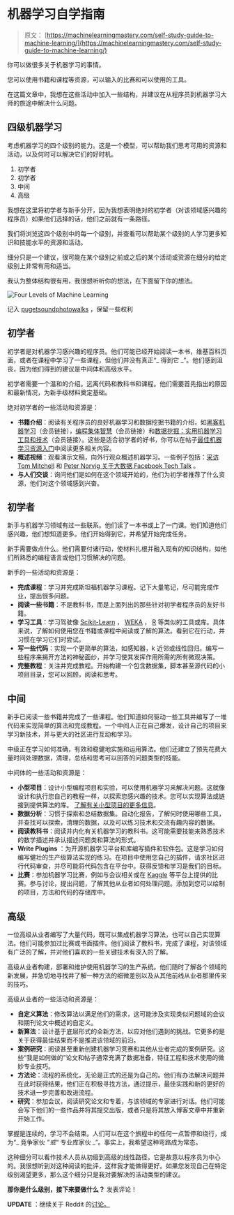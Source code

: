 # 机器学习自学指南

> 原文： [https://machinelearningmastery.com/self-study-guide-to-machine-learning/](https://machinelearningmastery.com/self-study-guide-to-machine-learning/)

你可以做很多关于机器学习的事情。

您可以使用书籍和课程等资源，可以输入的比赛和可以使用的工具。

在这篇文章中，我想在这些活动中加入一些结构，并建议在从程序员到机器学习大师的旅途中解决什么问题。

## 四级机器学习

考虑机器学习的四个级别的能力。这是一个模型，可以帮助我们思考可用的资源和活动，以及何时可以解决它们的好时机。

1.  初学者
2.  初学者
3.  中间
4.  高级

我想在这里将初学者与新手分开，因为我想表明绝对的初学者（对该领域感兴趣的程序员）如果他们选择的话，他们之前就有一条路径。

我们将浏览这四个级别中的每一个级别，并查看可以帮助某个级别的人学习更多知识和技能水平的资源和活动。

细分只是一个建议，很可能在某个级别之前或之后的某个活动或资源在细分的给定级别上非常有用和适当。

我认为整体结构很有用，我很想听听你的想法，在下面留下你的想法。

![Four Levels of Machine Learning](img/44af070e203ceec0ee6b44bcbdf1f295.jpg)

记入 [pugetsoundphotowalks](http://www.flickr.com/photos/25636851@N03/3406567851/sizes/z/in/photostream/) ，保留一些权利

## 初学者

初学者是对机器学习感兴趣的程序员。他们可能已经开始阅读一本书，维基百科页面，或者在课程中学习了一些课程，但他们并没有真正“_ 得到它 _”。他们感到沮丧，因为他们得到的建议是中间体和高级水平。

初学者需要一个温和的介绍。远离代码和教科书和课程。他们需要首先指出的原因和最新情况，为新手级材料奠定基础。

绝对初学者的一些活动和资源是：

*   **书籍介绍**：阅读有关程序员的良好机器学习和数据挖掘书籍的介绍，如[黑客机器学习](http://www.amazon.com/dp/1449303714?tag=inspiredalgor-20)（会员链接），[编程集体智慧](http://www.amazon.com/dp/0596529325?tag=inspiredalgor-20)（会员链接）和[数据挖掘：实用机器学习工具和技术](http://www.amazon.com/dp/0123748569?tag=inspiredalgor-20)（会员链接）。这些是适合初学者的好书，你可以在帖子[最佳机器学习资源入门](http://machinelearningmastery.com/best-machine-learning-resources-for-getting-started/ "Best Machine Learning Resources for Getting Started")中阅读更多相关内容。
*   **概述视频**：观看演示文稿，向外行观众概述机器学习。一些例子包括：[采访 Tom Mitchell](http://videolectures.net/mlas06_mitchell_itm/) 和 [Peter Norvig 关于大数据 Facebook Tech Talk](https://www.facebook.com/video/video.php?v=644326502463) 。
*   **与人们交谈**：询问他们是如何在这个领域开始的，他们为初学者推荐了什么资源，他们对这个领域感到兴奋。

## 初学者

新手与机器学习领域有过一些联系。他们读了一本书或上了一门课。他们知道他们感兴趣，他们想知道更多。他们开始得到它，并希望开始完成任务。

新手需要做点什么。他们需要付诸行动，使材料扎根并融入现有的知识结构，如他们所熟悉的编程语言或他们习惯解决的问题。

新手的一些活动和资源是：

*   **完成课程**：学习并完成斯坦福机器学习课程。记下大量笔记，尽可能完成作业，提出很多问题。
*   **阅读一些书籍**：不是教科书，而是上面列出的那些针对初学者程序员的友好书籍。
*   **学习工具**：学习驾驶像 [Scikit-Learn](http://scikit-learn.org/stable/) ， [WEKA](http://www.cs.waikato.ac.nz/ml/weka/) ， [R](http://www.r-project.org/) 等类似的工具或库。具体来说，了解如何使用您在书籍或课程中阅读或了解的算法。看到它在行动，并习惯在学习它们时尝试。
*   **写一些代码**：实现一个更简单的算法，如感知器，k 近邻或线性回归。编写一些程序来揭开方法的神秘面纱，并学习使其发挥作用所需的所有微观决策。
*   **完整教程**：关注并完成教程。开始构建一个包含数据集，脚本甚至源代码的小项目目录，您可以回顾，阅读和思考。

## 中间

新手已阅读一些书籍并完成了一些课程。他们知道如何驱动一些工具并编写了一堆代码来实现简单的算法和完成教程。一个中间人正在自己爆发，设计自己的项目来学习新技术，并与更大的社区进行互动和学习。

中级正在学习如何准确，有效和稳健地实施和运用算法。他们还建立了预先花费大量时间处理数据，清理，总结和思考可以回答的问题类型的技能。

中间体的一些活动和资源是：

*   **小型项目**：设计小型编程项目和实验，可以使用机器学习来解决问题。这就像设计和执行您自己的教程一样，以探索您感兴趣的技术。您可以实现算法或链接到提供算法的库。 [了解有关小型项目的更多信息](http://machinelearningmastery.com/self-study-machine-learning-projects/ "4 Self-Study Machine Learning Projects")。
*   **数据分析**：习惯于探索和总结数据集。自动化报告，了解何时使用哪些工具，并查找可以探索，清理的数据，以及可以练习技术和交流有趣内容的数据。
*   **阅读教科书**：阅读并内化有关机器学习的教科书。这可能需要技能来熟悉技术的数学描述并承认描述问题类和算法的形式。
*   **Write Plugins** ：为开源机器学习平台和库编写插件和软件包。这是学习如何编写健壮的生产级算法实现的练习。在项目中使用您自己的插件，请求社区进行代码审查，并尽可能将代码包含在平台中。获得反馈和学习是我们的目标。
*   **比赛**：参加机器学习比赛，例如与会议相关或在 [Kaggle](http://www.kaggle.com/) 等平台上提供的比赛。参与讨论，提出问题，了解其他从业者如何处理问题。添加到您可以绘制的项目，方法和代码的存储库中。

## 高级

一位高级从业者编写了大量代码，既可以集成机器学习算法，也可以自己实现算法。他们可能参加过比赛或书面插件。他们阅读了教科书，完成了课程，对该领域有广泛的了解，并对他们喜欢的一些关键技术有深入的了解。

高级从业者构建，部署和维护使用机器学习的生产系统。他们随时了解各个领域的新发展，并急切地寻找并了解一种方法的细微差别以及从其他前线从业者那里传来的技巧。

高级从业者的一些活动和资源是：

*   **自定义算法**：修改算法以满足他们的需求，这可能涉及实现类似问题域的会议和期刊论文中概述的自定义。
*   **新算法**：设计基于底层形式的全新方法，以应对他们遇到的挑战。它更多的是关于获得最佳结果而不是推进该领域的前沿。
*   **案例研究**：阅读甚至重新创建机器学习竞赛和其他从业者完成的案例研究。这些“我是如何做的”论文和帖子通常充满了数据准备，特征工程和技术使用的微妙专业技巧。
*   **方法论**：流程的系统化，无论是正式的还是为自己的。他们有办法解决问题并在此时获得结果，他们正在积极寻找方法，通过提示，最佳实践和新的更好的技术进一步完善和改进流程。
*   **研究**：参加会议，阅读研究论文和专着，与该领域的专家进行对话。他们可能会写下他们的一些作品并将其提交出版，或者只是将其放入博客文章中并重新开始工作。

掌握是连续的，学习不会结束。人们可以在这个旅程中的任何一点暂停和绕行，成为“_ 竞争家伙 _”或“_ 专业库家伙 _”。事实上，我希望这种弯路成为常态。

这种细分可以看作技术人员从初级到高级的线性路径，它是故意以程序员为中心的。我很想听到对这种阅读的批评，这样我才能做得更好。如果您发现自己在特定级别渴望更多，那么这个细分只是我对要解决的活动类型的建议。

**那你是什么级别，接下来要做什么？** 发表评论！

**UPDATE** ：继续关于 Reddit 的[讨论。](http://www.reddit.com/r/MachineLearning/comments/1tceo8/selfstudy_guide_to_machine_learning/)